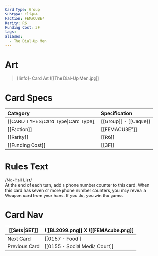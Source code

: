 ```yaml
---
Card Type: Group
Subtype: Clique
Faction: FEMACUBE³
Rarity: R6
Funding Cost: 3F
tags: 
aliases:
  - The Dial-Up Men
---
```

# Art

> [!info]- Card Art
> ![[The Dial-Up Men.jpg]]

# Card Specs

| Category | Specification| 
| :--- | :--- |
| [[CARD TYPES/Card Type\|Card Type]] | [[Group]] - [[Clique]] |  
| [[Faction]] | [[FEMACUBE³]] |  
| [[Rarity]] | [[R6]] |  
| [[Funding Cost]] | [[3F]] | 

# Rules Text  

/No-Call List/  
At the end of each turn, add a phone number counter to this card.
When this card has seven or more phone number counters, you may reveal a Weapon card from your hand. If you do, you win the game.  

# Card Nav

| [[Sets\|SET]] |  ![[BL2099.png]] 𐌢 ![[FEMAcube.png]] |
| ------------- | ------------------------------ |
| Next Card     | [[0157 - Food]] |
| Previous Card | [[0155 - Social Media Court]] |


